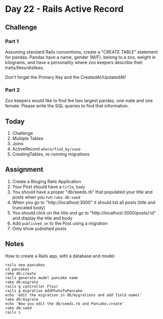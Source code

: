 Day 22 - Rails Active Record
====

Challenge
--------

### Part 1

Assuming standard Rails conventions, create a "CREATE TABLE" statement for
pandas. Pandas have a name, gender (M/F), belong to a zoo, weight in kilograms, and have a
personality where zoo keepers describe their traits/likes/dislikes.

Don't forget the Primary Key and the CreatedAt/UpdatedAt!

### Part 2

Zoo keepers would like to find the two largest pandas, one male and one female.
Please write the SQL queries to find that information.

Today
-----

1. Challenge
1. Multiple Tables
1. Joins
1. ActiveRecord `where/find_by/save`
1. CreatingTables, re-running migrations

Assignment
-------


1. Create a Bloging Rails Application
1. Your Post should have a `title`, `body`
1. You should have a proper "db/seeds.rb" that populated your title and posts
   when you run `rake db:seed`
1. When you go to "http://localhost:3000" it should list all posts (title and
   truncated body)
1. You should click on the title and go to "http://localhost:3000/posts/:id" and
   display the title and body
1. Add `published_on` to the Post using a migration
1. Only show pubished posts



Notes
-----

How to create a Rails app, with a database and model.

```
rails new pancakes
cd pancakes
rake db:create
rails generate model pancake name
rake db:migrate
rails g controller Flour
rails g migration AddPhotoToPancake
echo 'edit the migration in db/migrations and add field names'
rake db:migrate
echo 'Now you edit the db/seeds.rb and Pancake.create'
rake db:seed
rails s
```
